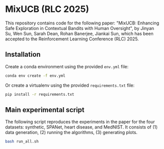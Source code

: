 # MixUCB (RLC 2025)
This repository contains code for the following paper:  "MixUCB: Enhancing Safe Exploration in Contextual Bandits with Human Oversight", by Jinyan Su, Wen Sun, Sarah Dean, Rohan Banerjee, Jiankai Sun, which has been accepted to the Reinforcement Learning Conference (RLC) 2025.

## Installation

Create a conda environment using the provided `env.yml` file:

```bash
conda env create -f env.yml
```

Or create a virtualenv using the provided `requirements.txt` file:

```bash
pip install -r requirements.txt
```

## Main experimental script

The following script reproduces the experiments in the paper for the four datasets: synthetic, SPANet, heart disease, and MedNIST. It consists of (1) data generation, (2) running the algorithms, (3) generating plots.

```bash
bash run_all.sh
```